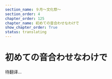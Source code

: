 ```yaml
---
section_name: ９月～文化祭～
section_order: 4
chapter_order: 125
chapter_name: 初めての音合わせなわけで
show_chapter_order: True
status: translating
---
```


# 初めての音合わせなわけで
待翻译...

